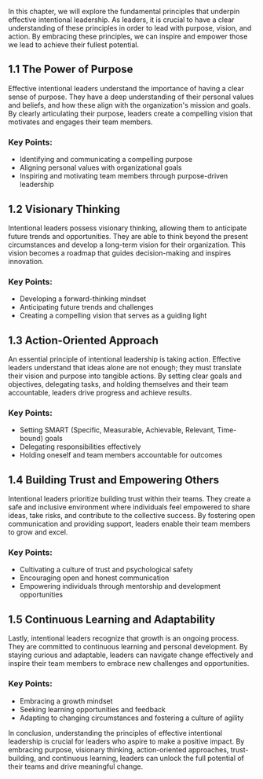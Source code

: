 
In this chapter, we will explore the fundamental principles that underpin effective intentional leadership. As leaders, it is crucial to have a clear understanding of these principles in order to lead with purpose, vision, and action. By embracing these principles, we can inspire and empower those we lead to achieve their fullest potential.

1.1 The Power of Purpose
------------------------

Effective intentional leaders understand the importance of having a clear sense of purpose. They have a deep understanding of their personal values and beliefs, and how these align with the organization's mission and goals. By clearly articulating their purpose, leaders create a compelling vision that motivates and engages their team members.

### Key Points:

* Identifying and communicating a compelling purpose
* Aligning personal values with organizational goals
* Inspiring and motivating team members through purpose-driven leadership

1.2 Visionary Thinking
----------------------

Intentional leaders possess visionary thinking, allowing them to anticipate future trends and opportunities. They are able to think beyond the present circumstances and develop a long-term vision for their organization. This vision becomes a roadmap that guides decision-making and inspires innovation.

### Key Points:

* Developing a forward-thinking mindset
* Anticipating future trends and challenges
* Creating a compelling vision that serves as a guiding light

1.3 Action-Oriented Approach
----------------------------

An essential principle of intentional leadership is taking action. Effective leaders understand that ideas alone are not enough; they must translate their vision and purpose into tangible actions. By setting clear goals and objectives, delegating tasks, and holding themselves and their team accountable, leaders drive progress and achieve results.

### Key Points:

* Setting SMART (Specific, Measurable, Achievable, Relevant, Time-bound) goals
* Delegating responsibilities effectively
* Holding oneself and team members accountable for outcomes

1.4 Building Trust and Empowering Others
----------------------------------------

Intentional leaders prioritize building trust within their teams. They create a safe and inclusive environment where individuals feel empowered to share ideas, take risks, and contribute to the collective success. By fostering open communication and providing support, leaders enable their team members to grow and excel.

### Key Points:

* Cultivating a culture of trust and psychological safety
* Encouraging open and honest communication
* Empowering individuals through mentorship and development opportunities

1.5 Continuous Learning and Adaptability
----------------------------------------

Lastly, intentional leaders recognize that growth is an ongoing process. They are committed to continuous learning and personal development. By staying curious and adaptable, leaders can navigate change effectively and inspire their team members to embrace new challenges and opportunities.

### Key Points:

* Embracing a growth mindset
* Seeking learning opportunities and feedback
* Adapting to changing circumstances and fostering a culture of agility

In conclusion, understanding the principles of effective intentional leadership is crucial for leaders who aspire to make a positive impact. By embracing purpose, visionary thinking, action-oriented approaches, trust-building, and continuous learning, leaders can unlock the full potential of their teams and drive meaningful change.
